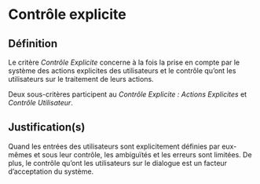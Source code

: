 # Contrôle explicite

## Définition

Le critère *Contrôle Explicite* concerne à la fois la prise en compte par le système des actions explicites des utilisateurs et le contrôle qu’ont les utilisateurs sur le traitement de leurs actions.

Deux sous-critères participent au *Contrôle Explicite : Actions Explicites* et *Contrôle Utilisateur*.

## Justification(s)

Quand les entrées des utilisateurs sont explicitement définies par eux-mêmes et sous leur contrôle, les ambiguïtés et les erreurs sont limitées. De plus, le contrôle qu’ont les utilisateurs sur le dialogue est un facteur d’acceptation du système.